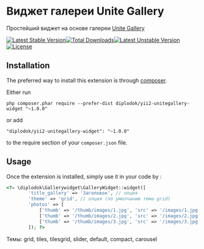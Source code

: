 Виджет галереи Unite Gallery
============================
Простейший виджет на основе галереи [Unite Gallery](http://unitegallery.net/)

[![Latest Stable Version](https://poser.pugx.org/diplodok/yii2-unitegallery-widget/v/stable.svg)](https://packagist.org/packages/diplodok/yii2-unitegallery-widget)[![Total Downloads](https://poser.pugx.org/diplodok/yii2-unitegallery-widget/downloads.svg)](https://packagist.org/packages/diplodok/yii2-unitegallery-widget)[![Latest Unstable Version](https://poser.pugx.org/diplodok/yii2-unitegallery-widget/v/unstable.svg)](https://packagist.org/packages/diplodok/yii2-unitegallery-widget)[![License](https://poser.pugx.org/diplodok/yii2-unitegallery-widget/license.svg)](https://packagist.org/packages/diplodok/yii2-unitegallery-widget)

Installation
------------

The preferred way to install this extension is through [composer](http://getcomposer.org/download/).

Either run

```
php composer.phar require --prefer-dist diplodok/yii2-unitegallery-widget "~1.0.0"
```

or add

```
"diplodok/yii2-unitegallery-widget": "~1.0.0"
```

to the require section of your `composer.json` file.


Usage
-----

Once the extension is installed, simply use it in your code by  :

```php
<?= \diplodok\Gallerywidget\GalleryWidget::widget([
        'title_gallery' => 'Заголовок', // опция
        'theme' => 'grid', // опция (по умолчанию тема grid)
        'photos' => [
			['thumb' => '/thumb/images/1.jpg', 'src' => '/images/1.jpg', 'alt' => '', 'description' => 'опция'],
			['thumb' => '/thumb/images/2.jpg', 'src' => '/images/2.jpg', 'alt' => '', 'description' => 'опция'],
			['thumb' => '/thumb/images/3.jpg', 'src' => '/images/3.jpg', 'alt' => '', 'description' => 'опция']
		]); ?>
```
Темы: grid, tiles, tilesgrid, slider, default, compact, carousel